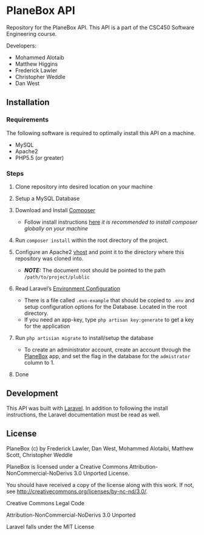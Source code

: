 # PlaneBox API

Repository for the PlaneBox API. This API is a part of the CSC450 Software Engineering course.

Developers:

* Mohammed Alotaib
* Matthew Higgins
* Frederick Lawler
* Christopher Weddle
* Dan West

## Installation

### Requirements
The following software is required to optimally install this API on a machine.

* MySQL
* Apache2
* PHP5.5 (or greater)

### Steps

1. Clone repository into desired location on your machine
2. Setup a MySQL Database
3. Download and Install [Composer](https://getcomposer.org/)
    * Follow install instructions [here](https://getcomposer.org/doc/00-intro.md#installation-linux-unix-osx) _it is recommended to install composer globally on your machine_
4. Run `composer install` within the root directory of the project.
5. Configure an Apache2 [vhost](https://httpd.apache.org/docs/2.2/vhosts/examples.html) and point it to the directory where this repository was cloned into. 
    * _**NOTE:**_ The document root should be pointed to the path `/path/to/project/plublic`

6. Read Laravel’s [Environment Configuration](http://laravel.com/docs/5.0/configuration#environment-configuration)
   * There is a file called `.evn-example` that should be copied to `.env` and setup configuration options for the Database. Located in the root directory.
   * If you need an app-key, type `php artisan key:generate` to get a key for the application
7. Run `php artisian migrate` to install/setup the database
   * To create an administrator account, create an account through the [PlaneBox](https://github.com/fredlawl/planebox) app, and set the flag in the database for the `admistrator` column to 1.
8. Done

## Development

This API was built with [Laravel](http://laravel.com/docs/5.0). In addition to following the install instructions, the Laravel documentation must be read as well.

## License
PlaneBox (c) by Frederick Lawler, Dan West, Mohammed Alotaibi, Matthew Scott, Christopher Weddle

PlaneBox is licensed under a
Creative Commons Attribution-NonCommercial-NoDerivs 3.0 Unported License.

You should have received a copy of the license along with this
work.  If not, see <http://creativecommons.org/licenses/by-nc-nd/3.0/>.

Creative Commons Legal Code

Attribution-NonCommercial-NoDerivs 3.0 Unported

Laravel falls under the MIT License
